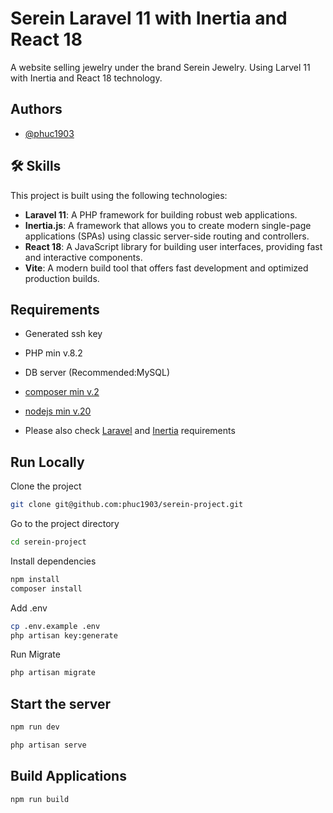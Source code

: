 
# Serein Laravel 11 with Inertia and React 18

A website selling jewelry under the brand Serein Jewelry. Using Larvel 11 with Inertia and React 18 technology.




## Authors

- [@phuc1903](https://github.com/phuc1903)

## 🛠 Skills
This project is built using the following technologies:

- **Laravel 11**: A PHP framework for building robust web applications.
- **Inertia.js**: A framework that allows you to create modern single-page applications (SPAs) using classic server-side routing and controllers.
- **React 18**: A JavaScript library for building user interfaces, providing fast and interactive components.
- **Vite**: A modern build tool that offers fast development and optimized production builds.

## Requirements
- Generated ssh key

- PHP min v.8.2

- DB server (Recommended:MySQL)

- [composer min v.2](https://getcomposer.org/download/)

- [nodejs min v.20](https://nodejs.org/en/download/prebuilt-installer)

- Please also check [Laravel](https://laravel.com/docs/11.x) and [Inertia](https://inertiajs.com/) requirements


## Run Locally

Clone the project

```bash
git clone git@github.com:phuc1903/serein-project.git
```

Go to the project directory

```bash
cd serein-project
``` 

Install dependencies

```bash
npm install
composer install
```

Add .env

```bash
cp .env.example .env
php artisan key:generate
```

Run Migrate

```bash
php artisan migrate
```

## Start the server

```bash
npm run dev
```

```bash
php artisan serve
```
## Build Applications

```bash
npm run build
```

